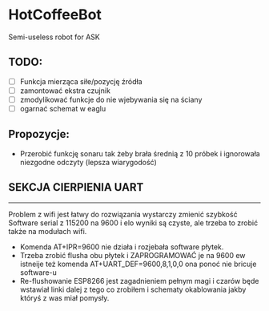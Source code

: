 # HotCoffeeBot
Semi-useless robot for ASK

## TODO:
- [ ] Funkcja mierząca siłe/pozycję źródła
- [ ] zamontować ekstra czujnik 
- [ ] zmodylikować funkcje do nie wjebywania się na ściany
- [ ] ogarnać schemat w eaglu 

## Propozycje: 
- Przerobić funkcję sonaru tak żeby brała średnią z 10 próbek i ignorowała niezgodne odczyty (lepsza wiarygodość)

## SEKCJA CIERPIENIA UART
---
Problem z wifi jest łatwy do rozwiązania wystarczy zmienić szybkość Software serial z 115200 na 9600 i elo wyniki są czyste, ale trzeba to zrobić także na modułach wifi.
- Komenda AT+IPR=9600 nie działa  i rozjebała software płytek.
- Trzeba zrobić flusha obu płytek i ZAPROGRAMOWAĆ je na 9600 ew istneije też komenda AT+UART_DEF=9600,8,1,0,0 ona ponoć nie bricuje software-u
- Re-flushowanie ESP8266 jest zagadnieniem pełnym magi i czarów będe wstawiał linki dalej z tego co zrobiłem i schematy okablowania jakby któryś z was miał pomysły.
